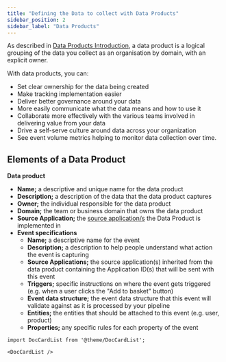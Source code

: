 ```yaml
---
title: "Defining the Data to collect with Data Products"
sidebar_position: 2
sidebar_label: "Data Products"
---
```


As described in [Data Products Introduction](/docs/fundamentals/data-products/index.md), a data product is a logical grouping of the data you collect as an organisation by domain, with an explicit owner.

With data products, you can:

* Set clear ownership for the data being created
* Make tracking implementation easier
* Deliver better governance around your data
* More easily communicate what the data means and how to use it
* Collaborate more effectively with the various teams involved in delivering value from your data
* Drive a self-serve culture around data across your organization
* See event volume metrics helping to monitor data collection over time.

## Elements of a Data Product

**Data product**

- **Name;** a descriptive and unique name for the data product
- **Description;** a description of the data that the data product captures
- **Owner;** the individual responsible for the data product
- **Domain;** the team or business domain that owns the data product
- **Source Application;** the [source application/s](docs/data-product-studio/source-applications/index.md) the Data Product is implemented in
- **Event specifications**
    * **Name;** a descriptive name for the event
    * **Description;** a description to help people understand what action the event is capturing
    * **Source Applications;** the source application(s) inherited from the data product containing the Application ID(s) that will be sent with this event
    * **Triggers;** specific instructions on where the event gets triggered (e.g. when a user clicks the "Add to basket" button)
    * **Event data structure;** the event data structure that this event will validate against as it is processed by your pipeline
    * **Entities;** the entities that should be attached to this event (e.g. user, product)
    * **Properties;** any specific rules for each property of the event

```mdx-code-block
import DocCardList from '@theme/DocCardList';

<DocCardList />
```
